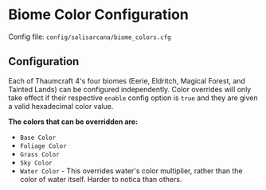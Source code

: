 # Biome Color Configuration
Config file: `config/salisarcana/biome_colors.cfg`

## Configuration
Each of Thaumcraft 4's four biomes (Eerie, Eldritch, Magical Forest, and Tainted Lands) can be configured independently.
Color overrides will only take effect if their respective `enable` config option is `true` and they are given a valid
hexadecimal color value.

**The colors that can be overridden are:**
* `Base Color`
* `Foliage Color`
* `Grass Color`
* `Sky Color`
* `Water Color` - This overrides water's color multiplier, rather than the color of water itself. Harder to notica than others.
